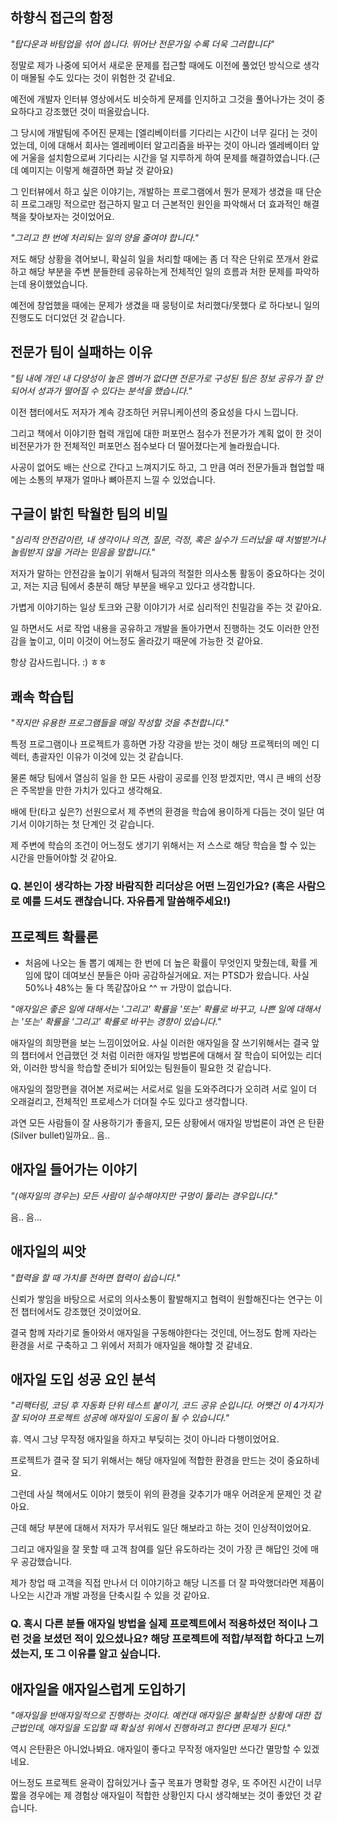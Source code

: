 ## 하향식 접근의 함정

*"탑다운과 바텀업을 섞어 씁니다. 뛰어난 전문가일 수록 더욱 그러합니다"*

정말로 제가 나중에 되어서 새로운 문제를 접근할 때에도 이전에 풀었던 방식으로 생각이 매몰될 수도 있다는 것이 위험한 것 같네요.

예전에 개발자 인터뷰 영상에서도 비슷하게 문제를 인지하고 그것을 풀어나가는 것이 중요하다고 강조했던 것이 떠올랐습니다.

그 당시에 개발팀에 주어진 문제는 [엘리베이터를 기다리는 시간이 너무 길다] 는 것이었는데, 이에 대해서 회사는 엘레베이터 알고리즘을 바꾸는 것이 아니라 엘레베이터 앞에 거울을 설치함으로써 기다리는 시간을 덜 지루하게 하여 문제를 해결하였습니다.(근데 예미지는 이렇게 해결하면 화날 것 같아요)

그 인터뷰에서 하고 싶은 이야기는, 개발하는 프로그램에서 뭔가 문제가 생겼을 때 단순히 프로그래밍 적으로만 접근하지 말고 더 근본적인 원인을 파악해서 더 효과적인 해결책을 찾아보자는 것이었어요.


*"그리고 한 번에 처리되는 일의 양을 줄여야 합니다."*

저도 해당 상황을 겪어보니, 확실히 일을 처리할 때에는 좀 더 작은 단위로 쪼개서 완료하고 해당 부분을 주변 분들한테 공유하는게 전체적인 일의 흐름과 처한 문제를 파악하는데 용이했었습니다.

예전에 창업했을 때에는 문제가 생겼을 때 뭉텅이로 처리했다/못했다 로 하다보니 일의 진행도도 더디었던 것 같습니다.



## 전문가 팀이 실패하는 이유

*"팀 내에 개인 내 다양성이 높은 멤버가 없다면 전문가로 구성된 팀은 정보 공유가 잘 안되어서 성과가 떨어질 수 있다는 분석을 했습니다."*

이전 챕터에서도 저자가 계속 강조하던 커뮤니케이션의 중요성을 다시 느낍니다.

그리고 책에서 이야기한 협력 개입에 대한 퍼포먼스 점수가 전문가가 계획 없이 한 것이 비전문가가 한 전체적인 퍼포먼스 점수보다 더 떨어졌다는게 놀라웠습니다.

사공이 없어도 배는 산으로 간다고 느껴지기도 하고, 그 만큼 여러 전문가들과 협업할 때에는 소통의 부재가 얼마나 뼈아픈지 느낄 수 있었습니다.



## 구글이 밝힌 탁월한 팀의 비밀

*"심리적 안전감이란, 내 생각이나 의견, 질문, 걱정, 혹은 실수가 드러났을 때 처벌받거나 놀림받지 않을 거라는 믿음을 말합니다."*

저자가 말하는 안전감을 높이기 위해서 팀과의 적절한 의사소통 활동이 중요하다는 것이고, 저는 지금 팀에서 충분히 해당 부분을 배우고 있다고 생각합니다.

가볍게 이야기하는 일상 토크와 근황 이야기가 서로 심리적인 친밀감을 주는 것 같아요.

일 하면서도 서로 작업 내용을 공유하고 개발을 돌아가면서 진행하는 것도 이러한 안전감을 높이고, 이미 이것이 어느정도 올라갔기 때문에 가능한 것 같아요.

항상 감사드립니다. :) ㅎㅎ



## 쾌속 학습팁

*"작지만 유용한 프로그램들을 매일 작성할 것을 추천합니다."*

특정 프로그램이나 프로젝트가 흥하면 가장 각광을 받는 것이 해당 프로젝터의 메인 디렉터, 총괄자인 이유가 이것에 있는 것 같습니다.

물론 해당 팀에서 열심히 일을 한 모든 사람이 공로를 인정 받겠지만, 역시 큰 배의 선장은 주목받을 만한 가치가 있다고 생각해요.

배에 탄(타고 싶은?) 선원으로서 제 주변의 환경을 학습에 용이하게 다듬는 것이 일단 여기서 이야기하는 첫 단계인 것 같습니다.

제 주변에 학습의 조건이 어느정도 생기기 위해서는 저 스스로 해당 학습을 할 수 있는 시간을 만들어야할 것 같아요.


### Q. 본인이 생각하는 가장 바람직한 리더상은 어떤 느낌인가요? (혹은 사람으로 예를 드셔도 괜찮습니다. 자유롭게 말씀해주세요!)



## 프로젝트 확률론

+ 처음에 나오는 돌 뽑기 예제는 한 번에 더 높은 확률이 무엇인지 맞췄는데, 확률 게임에 많이 데여보신 분들은 아마 공감하실거에요.
저는 PTSD가 왔습니다. 사실 50%나 48%는 둘 다 똑같잖아요 ^^ ㅠ 가망이 없습니다.

*"애자일은 좋은 일에 대해서는 '그리고' 확률을 '또는' 확률로 바꾸고, 나쁜 일에 대해서는 '또는' 확률을 '그리고' 확률로 바꾸는 경향이 있습니다."*

애자일의 희망편을 보는 느낌이었어요. 사실 이러한 애자일을 잘 쓰기위해서는 결국 앞의 챕터에서 언급했던 것 처럼 이러한 애자일 방법론에 대해서 잘 학습이 되어있는 리더와, 이러한 방식을 학습할 준비가 되어있는 팀원들이 필요한 것 같습니다.

애자일의 절망편을 겪어본 저로써는 서로서로 일을 도와주려다가 오히려 서로 일이 더 오래걸리고, 전체적인 프로세스가 더뎌질 수도 있다고 생각합니다.

과연 모든 사람들이 잘 사용하기가 좋을지, 모든 상황에서 애자일 방법론이 과연 은 탄환(Silver bullet)일까요.. 음..



## 애자일 들어가는 이야기

*"(애자일의 경우는) 모든 사람이 실수해야지만 구멍이 뚫리는 경우입니다."*

음.. 음...



## 애자일의 씨앗

*"협력을 할 때 가치를 전하면 협력이 쉽습니다."*

신뢰가 쌓임을 바탕으로 서로의 의사소통이 활발해지고 협력이 원할해진다는 연구는 이전 챕터에서도 강조했던 것이었어요.

결국 함께 자라기로 돌아와서 애자일을 구동해야한다는 것인데, 어느정도 함께 자라는 환경을 서로 구축하고 그 위에서 저희가 애자일을 해야할 것 같네요.



## 애자일 도입 성공 요인 분석

*"리팩터링, 코딩 후 자동화 단위 테스트 붙이기, 코드 공유 순입니다. 어쨋건 이 4가지가 잘 되어야 프로젝트 성공에 애자일이 도움이 될 수 있습니다."*

휴. 역시 그냥 무작정 애자일을 하자고 부딪히는 것이 아니라 다행이었어요.

프로젝트가 결국 잘 되기 위해서는 해당 애자일에 적합한 환경을 만드는 것이 중요하네요.

그런데 사실 책에서도 이야기 했듯이 위의 환경을 갖추기가 매우 어려운게 문제인 것 같아요.

근데 해당 부분에 대해서 저자가 무서워도 일단 해보라고 하는 것이 인상적이었어요.

그리고 애자일을 잘 못할 때 고객 참여를 일단 유도하라는 것이 가장 큰 해답인 것에 매우 공감했습니다.

제가 창업 때 고객을 직접 만나서 더 이야기하고 해당 니즈를 더 잘 파악했더라면 제품이 나오는 시간과 개발 과정을 단축시킬 수 있을 것 같아요.


### Q. 혹시 다른 분들 애자일 방법을 실제 프로젝트에서 적용하셨던 적이나 그런 것을 보셨던 적이 있으셨나요? 해당 프로젝트에 적합/부적합 하다고 느끼셨는지, 또 그 이유를 알고 싶습니다.


## 애자일을 애자일스럽게 도입하기

*"애자일을 반애자일적으로 진행하는 것이다. 예컨대 애자일은 불확실한 상황에 대한 접근법인데, 애자일을 도입할 때 확실성 위에서 진행하려고 한다면 문제가 된다."*

역시 은탄환은 아니었나봐요. 애자일이 좋다고 무작정 애자일만 쓰다간 멸망할 수 있겠네요.

어느정도 프로젝트 윤곽이 잡혀있거나 출구 목표가 명확할 경우, 또 주어진 시간이 너무 짧을 경우에는 제 경험상 애자일이 적합한 상황인지 다시 생각해보는 것이 좋았던 것 같습니다.


